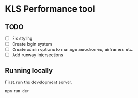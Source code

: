# KLS Performance tool

## TODO

- [ ] Fix styling
- [ ] Create login system
- [ ] Create admin options to manage aerodromes, airframes, etc.
- [ ] Add runway intersections

## Running locally

First, run the development server:

```bash
npm run dev
```
